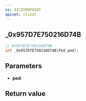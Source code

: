 ```yaml
---
ns: AICOVERPOINT
apiset: client
---
```

## _0x957D7E750216D74B

```c
// 0x957D7E750216D74B
int _0x957D7E750216D74B(Ped ped);
```


## Parameters
* **ped**:

## Return value